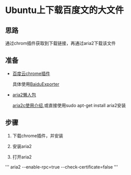 # Ubuntu上下载百度文的大文件

## 思路
通过chrom插件获取到下载链接，再通过aria2下载该文件

## 准备
- [百度云chrome插件](https://github.com/acgotaku/BaiduExporter/blob/master/BaiduExporter.crx)

	具体使用[BaiduExporter](https://github.com/acgotaku/BaiduExporter)

- [aria2懒人包](https://github.com/aria2/aria2)

	[aria2c使用介绍](http://aria2c.com/usage.html),或直接使用sudo apt-get install aria2安装

## 步骤	

1. 下载chrome插件，并安装

2. 安装aria2

3. 打开aria2 

'''
aria2 --enable-rpc=true --check-certificate=false
'''
